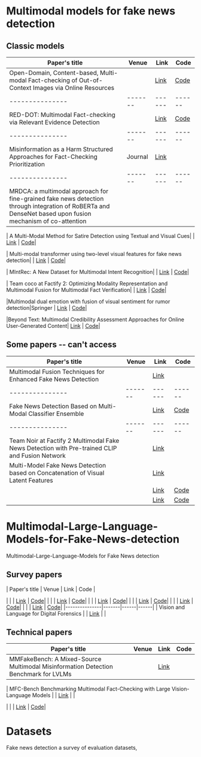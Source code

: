 # Multimodal models for fake news detection
## Classic models 

| Paper's title | Venue | Link | Code |
|---------------|-------|------|------|
| Open-Domain, Content-based, Multi-modal Fact-checking of Out-of-Context Images via Online Resources | | [Link](https://openaccess.thecvf.com/content/CVPR2022/papers/Abdelnabi_Open-Domain_Content-Based_Multi-Modal_Fact-Checking_of_Out-of-Context_Images_via_Online_Resources_CVPR_2022_paper.pdf) | [Code](https://github.com/S-Abdelnabi/OoC-multi-modal-fc)|
|---------------|-------|------|------|
| RED-DOT: Multimodal Fact-checking via Relevant Evidence Detection | | [Link](https://arxiv.org/abs/2311.09939) | [Code](https://github.com/stevejpapad/relevant-evidence-detection)|
|---------------|-------|------|------|
| Misinformation as a Harm Structured Approaches for Fact-Checking Prioritization | Journal| [Link](https://dl.acm.org/doi/pdf/10.1145/3641010) | |
|---------------|-------|------|------|
| MRDCA: a multimodal approach for fine-grained fake news detection through integration of RoBERTa and DenseNet based upon fusion mechanism of co-attention | | ||

|  A Multi-Modal Method for Satire Detection using Textual and Visual Cues| | [Link](https://arxiv.org/abs/2010.06671) | [Code](https://github.com/lilyli2004/satire)|

|  Multi-modal transformer using two-level visual features for fake news detection| | [Link](https://link.springer.com/article/10.1007/s10489-022-04055-5) | [Code](https://github.com/cqu-wb/MTTV)|

|  MIntRec: A New Dataset for Multimodal Intent Recognition| | [Link](https://dl.acm.org/doi/pdf/10.1145/3503161.3547906) | [Code](https://github.com/thuiar/MIntRec)|

|  Team coco at Factify 2: Optimizing Modality Representation and Multimodal Fusion for Multimodal Fact Verification| | [Link](https://ceur-ws.org/Vol-3555/paper17.pdf) | [Code]()|

|Multimodal dual emotion with fusion of visual sentiment for rumor detection|Springer | [Link](https://link.springer.com/article/10.1007/s11042-023-16732-9) | [Code]()|

|Beyond Text: Multimodal Credibility Assessment Approaches for Online User-Generated Content| [Link]() | [Code]()|

## Some papers -- can't access
| Paper's title | Venue | Link | Code |
|---------------|-------|------|------|
| Multimodal Fusion Techniques for Enhanced Fake News Detection | | [Link](https://www.taylorfrancis.com/chapters/edit/10.1201/9781032686363-10/multimodal-fusion-techniques-enhanced-fake-news-detection-sumaya-abdul-rahman-sai-deepa-reddy-aayesha-qureshi-srinath-doss) | |
|---------------|-------|------|------|
| Fake News Detection Based on Multi-Modal Classifier Ensemble | | [Link](https://dl.acm.org/doi/abs/10.1145/3512732.3533583?casa_token=FafIzjLYL_YAAAAA:D6fYOvv_Ab9ALj_wquCMJYK3yLEn_U_8Y6h6318CF8ewbcHNW9qQbNs5na-boJwy7acM5ETDSpOT) | [Code]()|
|---------------|-------|------|------|
| Team Noir at Factify 2 Multimodal Fake News Detection with Pre-trained CLIP and Fusion Network | | [Link](https://ceur-ws.org/Vol-3555/paper14.pdf) ||
| Multi-Model Fake News Detection based on Concatenation of Visual Latent Features | | [Link](https://ieeexplore.ieee.org/abstract/document/9182398) | |
|  | | [Link]() | [Code]()|
|  | | [Link]() | [Code]()|
# Multimodal-Large-Language-Models-for-Fake-News-detection
Multimodal-Large-Language-Models for Fake News detection
## Survey papers
| Paper's title | Venue | Link | Code |

|  | | [Link]() | [Code]()|
|  | | [Link]() | [Code]()|
|  | | [Link]() | [Code]()|
|  | | [Link]() | [Code]()|
|  | | [Link]() | [Code]()|
|  | | [Link]() | [Code]()|
|---------------|-------|------|------|
| Vision and Language for Digital Forensics | | [Link](https://digitalassets.lib.berkeley.edu/techreports/ucb/incoming/EECS-2022-109.pdf) | |

## Technical papers
| Paper's title | Venue | Link | Code |
|---------------|-------|------|------|
|MMFakeBench: A Mixed-Source Multimodal Misinformation Detection Benchmark for LVLMs | | [Link](https://arxiv.org/abs/2406.08772) | |

| MFC-Bench Benchmarking Multimodal Fact-Checking with Large Vision-Language Models | | [Link](https://arxiv.org/pdf/2406.11288) | |

|  | | [Link]() | [Code]()|
# Datasets
Fake news detection a survey of evaluation datasets, 

